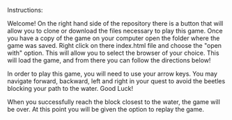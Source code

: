 Instructions:

Welcome!  On the right hand side of the repository there is a button that will allow
you to clone or download the files necessary to play this game.  Once you have a copy
of the game on your computer open the folder where the game was saved. Right click on there
index.html file and choose the "open with" option.  This will allow you to select the browser
of your choice. This will load the game, and from there you can follow the directions below! 

In order to play this game, you will need to use your arrow keys. You may navigate forward, backward, left and right in your quest to avoid the beetles blocking your path to the water.
Good Luck!

When you successfully reach the block closest to the water, the game will be over.
At this point you will be given the option to replay the game.
